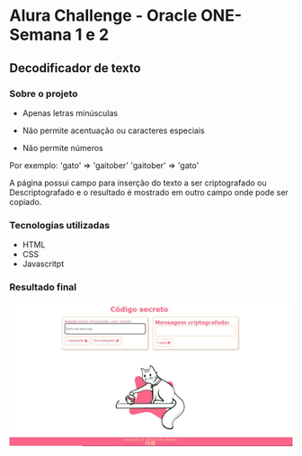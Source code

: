 # Alura Challenge - Oracle ONE- Semana 1 e 2

## Decodificador de texto

### Sobre o projeto

- Apenas letras minúsculas

- Não permite acentuação ou caracteres especiais
- Não permite números

Por exemplo:
'gato' => 'gaitober'
'gaitober' => 'gato'

A página possui campo para inserção do texto a ser criptografado ou Descriptografado e o resultado é mostrado em outro campo onde pode ser copiado.

### Tecnologias utilizadas

- HTML
- CSS
- Javascritpt

### Resultado final

![imagem](https://github.com/AnaBeat/Codificador-e-descodificador/blob/master/img/codsecreto.JPG)
